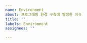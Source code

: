 ```yaml
---
name: Environment
about: 프로그래밍 환경 구축에 발생한 이슈
title: ''
labels: Environment
assignees: ''

---
```




